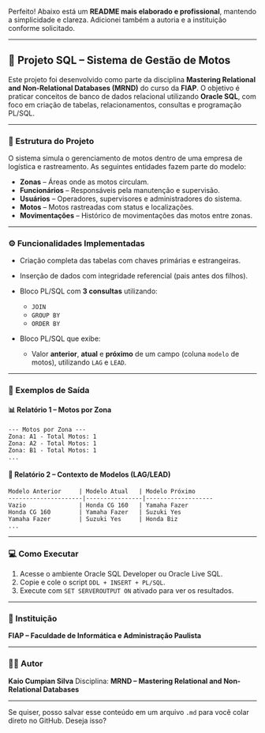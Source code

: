 Perfeito! Abaixo está um **README mais elaborado e profissional**, mantendo a simplicidade e clareza. Adicionei também a autoria e a instituição conforme solicitado.

---

## 🛵 Projeto SQL – Sistema de Gestão de Motos

Este projeto foi desenvolvido como parte da disciplina **Mastering Relational and Non-Relational Databases (MRND)** do curso da **FIAP**. O objetivo é praticar conceitos de banco de dados relacional utilizando **Oracle SQL**, com foco em criação de tabelas, relacionamentos, consultas e programação PL/SQL.

---

### 📁 Estrutura do Projeto

O sistema simula o gerenciamento de motos dentro de uma empresa de logística e rastreamento. As seguintes entidades fazem parte do modelo:

* **Zonas** – Áreas onde as motos circulam.
* **Funcionários** – Responsáveis pela manutenção e supervisão.
* **Usuários** – Operadores, supervisores e administradores do sistema.
* **Motos** – Motos rastreadas com status e localizações.
* **Movimentações** – Histórico de movimentações das motos entre zonas.

---

### ⚙️ Funcionalidades Implementadas

* Criação completa das tabelas com chaves primárias e estrangeiras.

* Inserção de dados com integridade referencial (pais antes dos filhos).

* Bloco PL/SQL com **3 consultas** utilizando:

  * `JOIN`
  * `GROUP BY`
  * `ORDER BY`

* Bloco PL/SQL que exibe:

  * Valor **anterior**, **atual** e **próximo** de um campo (coluna `modelo` de motos), utilizando `LAG` e `LEAD`.

---

### 🧪 Exemplos de Saída

#### 📊 Relatório 1 – Motos por Zona

```
--- Motos por Zona ---
Zona: A1 - Total Motos: 1
Zona: A2 - Total Motos: 1
Zona: B1 - Total Motos: 1
...
```

#### 🔄 Relatório 2 – Contexto de Modelos (LAG/LEAD)

```
Modelo Anterior     | Modelo Atual   | Modelo Próximo   
---------------------|----------------|-------------------
Vazio               | Honda CG 160   | Yamaha Fazer      
Honda CG 160        | Yamaha Fazer   | Suzuki Yes        
Yamaha Fazer        | Suzuki Yes     | Honda Biz         
...
```

---

### 💻 Como Executar

1. Acesse o ambiente Oracle SQL Developer ou Oracle Live SQL.
2. Copie e cole o script `DDL + INSERT + PL/SQL`.
3. Execute com `SET SERVEROUTPUT ON` ativado para ver os resultados.

---

### 🏫 Instituição

**FIAP – Faculdade de Informática e Administração Paulista**

---

### 👨‍💻 Autor

**Kaio Cumpian Silva**
Disciplina: **MRND – Mastering Relational and Non-Relational Databases**

---

Se quiser, posso salvar esse conteúdo em um arquivo `.md` para você colar direto no GitHub. Deseja isso?
